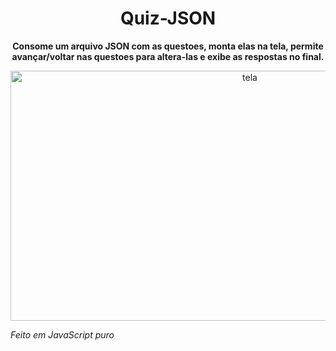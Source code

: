 <h1 align="center" style="font-weight: bold;"> Quiz-JSON </h1>

<p align="center">
    <b> Consome um arquivo JSON com as questoes, monta elas na tela, permite avançar/voltar nas questoes para altera-las e exibe as respostas no final. </b>
</p>

<div align="center">
    <img src="https://imgur.com/8xSXg7f.jpg" alt="tela" width="750px" height="400px">
</div>

<p><i> Feito em JavaScript puro </i></p>